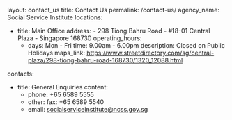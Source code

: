 
layout: contact_us
title: Contact Us
permalink: /contact-us/
agency_name: Social Service Institute
locations:
  - title: Main Office 
    address:
        - 298 Tiong Bahru Road 
        - #18-01 Central Plaza
        - Singapore 168730
    operating_hours:
      - days: Mon - Fri
        time: 9.00am - 6.00pm
        description: Closed on Public Holidays
    maps_link: https://www.streetdirectory.com/sg/central-plaza/298-tiong-bahru-road-168730/1320_12088.html


contacts:
  - title: General Enquiries
    content:
    - phone: +65 6589 5555
    - other: fax: +65 6589 5540
    - email: socialserviceinstitute@ncss.gov.sg

